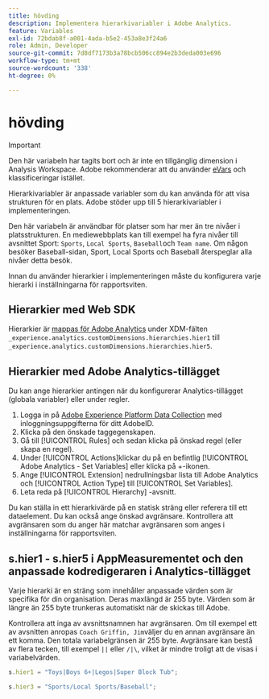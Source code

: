 ```yaml
---
title: hövding
description: Implementera hierarkivariabler i Adobe Analytics.
feature: Variables
exl-id: 72bdab8f-a001-4ada-b5e2-453a8e3f24a6
role: Admin, Developer
source-git-commit: 7d8df7173b3a78bcb506cc894e2b3deda003e696
workflow-type: tm+mt
source-wordcount: '338'
ht-degree: 0%

---
```


# hövding

>[!IMPORTANT]
>
>Den här variabeln har tagits bort och är inte en tillgänglig dimension i Analysis Workspace. Adobe rekommenderar att du använder [eVars](evar.md) och klassificeringar istället.

Hierarkivariabler är anpassade variabler som du kan använda för att visa strukturen för en plats. Adobe stöder upp till 5 hierarkivariabler i implementeringen.

Den här variabeln är användbar för platser som har mer än tre nivåer i platsstrukturen. En mediewebbplats kan till exempel ha fyra nivåer till avsnittet Sport: `Sports`, `Local Sports`, `Baseball`och `Team name`. Om någon besöker Baseball-sidan, Sport, Local Sports och Baseball återspeglar alla nivåer detta besök.

Innan du använder hierarkier i implementeringen måste du konfigurera varje hierarki i inställningarna för rapportsviten.

## Hierarkier med Web SDK

Hierarkier är [mappas för Adobe Analytics](https://experienceleague.adobe.com/docs/analytics/implementation/aep-edge/variable-mapping.html) under XDM-fälten `_experience.analytics.customDimensions.hierarchies.hier1` till `_experience.analytics.customDimensions.hierarchies.hier5`.

## Hierarkier med Adobe Analytics-tillägget

Du kan ange hierarkier antingen när du konfigurerar Analytics-tillägget (globala variabler) eller under regler.

1. Logga in på [Adobe Experience Platform Data Collection](https://experience.adobe.com/data-collection) med inloggningsuppgifterna för ditt AdobeID.
2. Klicka på den önskade taggegenskapen.
3. Gå till [!UICONTROL Rules] och sedan klicka på önskad regel (eller skapa en regel).
4. Under [!UICONTROL Actions]klickar du på en befintlig [!UICONTROL Adobe Analytics - Set Variables] eller klicka på +-ikonen.
5. Ange [!UICONTROL Extension] nedrullningsbar lista till Adobe Analytics och [!UICONTROL Action Type] till [!UICONTROL Set Variables].
6. Leta reda på [!UICONTROL Hierarchy] -avsnitt.

Du kan ställa in ett hierarkivärde på en statisk sträng eller referera till ett dataelement. Du kan också ange önskad avgränsare. Kontrollera att avgränsaren som du anger här matchar avgränsaren som anges i inställningarna för rapportsviten.

## s.hier1 - s.hier5 i AppMeasurementet och den anpassade kodredigeraren i Analytics-tillägget

Varje hierarki är en sträng som innehåller anpassade värden som är specifika för din organisation. Deras maxlängd är 255 byte. Värden som är längre än 255 byte trunkeras automatiskt när de skickas till Adobe.

Kontrollera att inga av avsnittsnamnen har avgränsaren. Om till exempel ett av avsnitten anropas `Coach Griffin, Jim`väljer du en annan avgränsare än ett komma. Den totala variabelgränsen är 255 byte. Avgränsare kan bestå av flera tecken, till exempel `||` eller `/|\`, vilket är mindre troligt att de visas i variabelvärden.

```js
s.hier1 = "Toys|Boys 6+|Legos|Super Block Tub";

s.hier3 = "Sports/Local Sports/Baseball";
```
